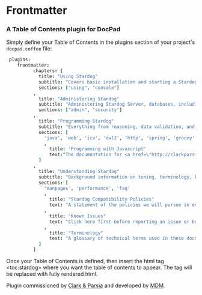 # Frontmatter
### A Table of Contents plugin for DocPad

Simply define your Table of Contents in the plugins section of your project's `docpad.coffee` file:

```coffeescript
 plugins:
	frontmatter:
	      chapters: [
	        title: "Using Stardog"
	        subtitle: "Covers basic installation and starting a Stardog Server in <em>five easy steps</em>."
	        sections: ["using", "console"]
	      ,
	        title: "Administering Stardog"
	        subtitle: "Administering Stardog Server, databases, including configuration and deployment information."
	        sections: ["admin", "security"]
	      ,
	        title: "Programming Stardog"
	        subtitle: "Everything from reasoning, data validation, and SPARQL to programming Stardog with Java, JavaScript, and many other languages. Includes the documentation for Stardog Web."
	        sections: [
	          'java', 'web', 'icv', 'owl2', 'http', 'spring', 'groovy'
	          ,
	            title: 'Programming with Javascript'
	            text:"The documentation for <a href=\"http://clarkparsia.github.io/stardog.js\">stardog.js</a>, which is available on <a href=\"https://github.com/clarkparsia/stardog.js\">Github</a> and <a href=\"http://docs.stardog.com/\">npm</a>."
	        ]
	      ,
	        title: "Understanding Stardog"
	        subtitle: "Background information on tuning, terminology, known issues, compatibility policies, etc."
	        sections: [
	          'manpages', 'performance', 'faq'
	          ,
	            title: "Stardog Compatibility Policies"
	            text: "A statement of the policies we will pursue in evolving Stardog beyond the 1.0 release."
	          ,
	            title: "Known Issues"
	            text: "Click here first before reporting an issue or bug."
	          ,
	            title: "Terminology"
	            text: "A glossary of technical terms used in these docs."
	        ]
	      ]
```

Once your Table of Contents is defined, then insert the html tag &lt;toc:stardog&gt; where you want the table of contents to appear. The tag will be replaced with fully rendered html.

Plugin commissioned by [Clark & Parsia](http://clarkparsia.com/) and developed by [MDM](http://massdistributionmedia.com/). 
